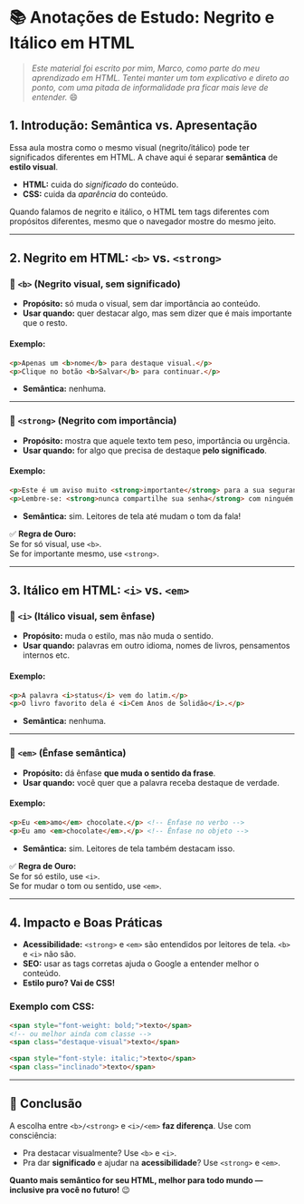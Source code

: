 
# 📚 Anotações de Estudo: Negrito e Itálico em HTML

> _Este material foi escrito por mim, Marco, como parte do meu aprendizado em HTML. Tentei manter um tom explicativo e direto ao ponto, com uma pitada de informalidade pra ficar mais leve de entender._ 😄

## 1. Introdução: Semântica vs. Apresentação

Essa aula mostra como o mesmo visual (negrito/itálico) pode ter significados diferentes em HTML. A chave aqui é separar **semântica** de **estilo visual**.

- **HTML:** cuida do _significado_ do conteúdo.
- **CSS:** cuida da _aparência_ do conteúdo.

Quando falamos de negrito e itálico, o HTML tem tags diferentes com propósitos diferentes, mesmo que o navegador mostre do mesmo jeito.

---

## 2. Negrito em HTML: `<b>` vs. `<strong>`

### 🔸 `<b>` (Negrito visual, sem significado)

- **Propósito:** só muda o visual, sem dar importância ao conteúdo.
- **Usar quando:** quer destacar algo, mas sem dizer que é mais importante que o resto.

#### Exemplo:
```html
<p>Apenas um <b>nome</b> para destaque visual.</p>
<p>Clique no botão <b>Salvar</b> para continuar.</p>
```

- **Semântica:** nenhuma.

---

### 🔹 `<strong>` (Negrito com importância)

- **Propósito:** mostra que aquele texto tem peso, importância ou urgência.
- **Usar quando:** for algo que precisa de destaque **pelo significado**.

#### Exemplo:
```html
<p>Este é um aviso muito <strong>importante</strong> para a sua segurança.</p>
<p>Lembre-se: <strong>nunca compartilhe sua senha</strong> com ninguém.</p>
```

- **Semântica:** sim. Leitores de tela até mudam o tom da fala!

✅ **Regra de Ouro:**  
Se for só visual, use `<b>`.  
Se for importante mesmo, use `<strong>`.

---

## 3. Itálico em HTML: `<i>` vs. `<em>`

### 🔸 `<i>` (Itálico visual, sem ênfase)

- **Propósito:** muda o estilo, mas não muda o sentido.
- **Usar quando:** palavras em outro idioma, nomes de livros, pensamentos internos etc.

#### Exemplo:
```html
<p>A palavra <i>status</i> vem do latim.</p>
<p>O livro favorito dela é <i>Cem Anos de Solidão</i>.</p>
```

- **Semântica:** nenhuma.

---

### 🔹 `<em>` (Ênfase semântica)

- **Propósito:** dá ênfase **que muda o sentido da frase**.
- **Usar quando:** você quer que a palavra receba destaque de verdade.

#### Exemplo:
```html
<p>Eu <em>amo</em> chocolate.</p> <!-- Ênfase no verbo -->
<p>Eu amo <em>chocolate</em>.</p> <!-- Ênfase no objeto -->
```

- **Semântica:** sim. Leitores de tela também destacam isso.

✅ **Regra de Ouro:**  
Se for só estilo, use `<i>`.  
Se for mudar o tom ou sentido, use `<em>`.

---

## 4. Impacto e Boas Práticas

- **Acessibilidade:** `<strong>` e `<em>` são entendidos por leitores de tela. `<b>` e `<i>` não são.
- **SEO:** usar as tags corretas ajuda o Google a entender melhor o conteúdo.
- **Estilo puro? Vai de CSS!**

### Exemplo com CSS:

```html
<span style="font-weight: bold;">texto</span>
<!-- ou melhor ainda com classe -->
<span class="destaque-visual">texto</span>
```

```html
<span style="font-style: italic;">texto</span>
<span class="inclinado">texto</span>
```

---

## 🎯 Conclusão

A escolha entre `<b>/<strong>` e `<i>/<em>` **faz diferença**. Use com consciência:

- Pra destacar visualmente? Use `<b>` e `<i>`.
- Pra dar **significado** e ajudar na **acessibilidade**? Use `<strong>` e `<em>`.

**Quanto mais semântico for seu HTML, melhor para todo mundo — inclusive pra você no futuro!** 😉
